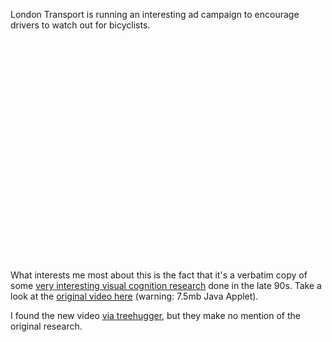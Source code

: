 London Transport is running an interesting ad campaign to encourage drivers to watch out for bicyclists.

<div style="text-align:center;"><object width="425" height="355"><param name="movie" value="http://www.youtube.com/v/47LCLoidJh4&rel=1&border=0"></param><param name="wmode" value="transparent"></param><embed src="http://www.youtube.com/v/47LCLoidJh4&rel=1&border=0" type="application/x-shockwave-flash" wmode="transparent"width="425" height="355"></embed></object></div>

What interests me most about this is the fact that it's a verbatim copy of some <a href="http://www.apa.org/monitor/apr01/blindness.html">very interesting visual cognition research</a> done in the late 90s.  Take a look at the <a href="http://viscog.beckman.uiuc.edu/grafs/demos/15.html">original video here</a> (warning: 7.5mb Java Applet).

I found the new video <a href="http://www.treehugger.com/files/2008/03/cyclist-awareness.php">via treehugger</a>, but they make no mention of the original research.